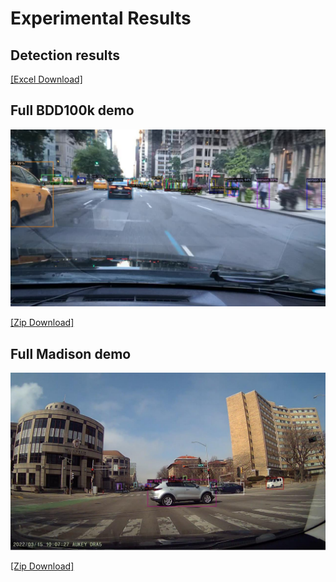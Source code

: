 # Experimental Results

## Detection results
[[Excel Download]](https://docs.google.com/spreadsheets/d/1Ksx6vurrMTLkQlFFBShjqD03RReEYYXI/edit?usp=sharing&ouid=109980653012731900052&rtpof=true&sd=true)


## Full BDD100k demo
<img src="bdd100k_demo/3a697de7-6afa05c2.jpg" alt="drawing" width="600"/>

[[Zip Download]](https://drive.google.com/file/d/1CQTTTtwErAMl4lbE11OH2LN3KleIOIWF/view?usp=sharing)

## Full Madison demo
<img src="Madison_demo/20220315100724_000441.TS_20220410191537_0004.JPEG" width="600"/>

[[Zip Download]](https://drive.google.com/file/d/1eFSGsVkvRMzQ4VyjGiOqyRJPiiCQRhY3/view?usp=~~sharing~~)

